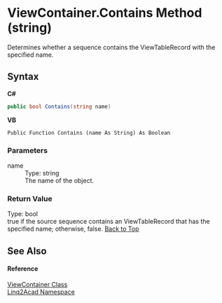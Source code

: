 # ViewContainer.Contains Method (string)
 

Determines whether a sequence contains the ViewTableRecord with the specified name.

## Syntax

**C#**<br />
``` C#
public bool Contains(string name)
```

**VB**<br />
``` VB
Public Function Contains (name As String) As Boolean
```


### Parameters
<dl><dt>name</dt><dd>Type: string<br />The name of the object.</dd></dl>

### Return Value
Type: bool<br />true if the source sequence contains an ViewTableRecord that has the specified name; otherwise, false.
<a href="#ViewContainerContains-Method-string">Back to Top</a>

## See Also


#### Reference
<a href="T_Linq2Acad_ViewContainer.md#ViewContainer-Class">ViewContainer Class</a><br /><a href="N_Linq2Acad.md#Linq2Acad-Namespace">Linq2Acad Namespace</a><br />
